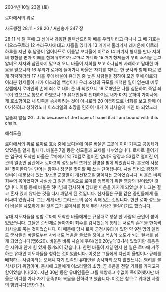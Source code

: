 2004년 10월 23일 (토)

로마에서의 위로



사도행전 28:11 - 28:20 / 새찬송가 347 장


28:11 석 달 후에 그 섬에서 과동한 알렉산드리아 배를 우리가 타고 떠나니 그 배 기호는 디오스구로라 12 수라구사에 대고 사흘을 있다가 13 거기서 둘러가서 레기온에 이르러 하루를 지난 후 남풍이 일어나므로 이튿날 보디올에 이르러 14 거기서 형제를 만나 저희의 청함을 받아 이레를 함께 유하다가 로마로 가니라 15 거기 형제들이 우리 소식을 듣고 압비오 저자와 삼관까지 맞으러 오니 바울이 저희를 보고 하나님께 사례하고 담대한 마음을 얻으니라 16 우리가 로마에 들어가니 바울은 자기를 지키는 한 군사와 함께 따로 있게 허락하더라 17 사흘 후에 바울이 유대인 중 높은 사람들을 청하여 모인 후에 이르되 여러분 형제들아 내가 이스라엘 백성이나 우리 조상의 규모를 배척한 일이 없는데 예루살렘에서 로마인의 손에 죄수로 내어 준 바 되었으니 18 로마인은 나를 심문하여 죽일 죄목이 없으므로 놓으려 하였으나 19 유대인들이 반대하기로 내가 마지 못하여 가이사에게 호소함이요 내 민족을 송사하려는 것이 아니로라 20 이러하므로 너희를 보고 함께 이야기하려고 청하였노니 이스라엘의 소망을 인하여 내가 이 쇠사슬에 매인 바 되었노라

입술의 말씀
20 …It is because of the hope of Israel that I am bound with this chain.

해석도움





로마에서의 위로
로마로 호송 중에 보디올에 이른 바울은 그곳에 이미 기독교 공동체가 있었음을 알게 됩니다. 바울은 7일 동안 성도들과 교제를 나누었습니다. 로마로 들어가는 입구에 도착한 바울은 로마에서 약 70킬로 떨어진 압비오 광장과 53킬로 떨어진 여관의 일종인 삼관에서 로마교회 성도들의 뜨거운 환영을 받게 되었습니다. 본문에 사용된 '맞이한다'는 단어는 왕이나 장군을 맞이할 때 쓰는 단어입니다. 사실 압비오 광장은 압비아 대로상에 있는 장소로 군중들이 개선장군을 맞이하는 곳이었습니다. 바울은 비록 죄수의 몸이었지만 사실상 그 길은 복음으로 로마를 정복하기 위한 영광의 길이었던 것입니다. 이를 통해 바울은 하나님께 감사하며 담대한 마음을 가지게 되었습니다. 그는 결코 혼자 있지 않다는 것을 다시 깨닫게 된 것입니다. 신자들은 구름 같은 증인들에게 둘러싸여 있습니다. 그는 세계적인 그리스도의 몸에 속해 있는 것입니다. 한편 로마 성도들이 바울을 사모하게 된 것은 그가 로마서를 통해 뿌린 사랑의 결실이기도 했습니다.   

유대 지도자들을 청함
로마에 도착한 바울에게는 규정대로 항상 한 사람의 군인이 붙어 있었습니다. 그들은 순번제로 돌아가며 죄수를 감시했는데 통례는 서로의 손목을 한쪽씩 쇠사슬로 묶는 것이었습니다. 이 때문에 당시 로마 궁정시위대에 있던 약 9천 명의 엘리트 군사들은 바울로부터 차례대로 복음을 들었을 것이고 복음의 포로가 되는 결과를 낳게 되었습니다(엡6:20). 바울은 비록 사슬에 묶여(엡6:20;빌1:13-14) 있었지만 복음은 온 시위대 안에 힘 있게 증거되어 갔습니다. 한편 바울이 제일 먼저 한 일은 로마에 거주하는 유대인 지도자들을 청하는 것이었습니다. 이것은 그들에게 자신이 율법이나 규례를 배척하는 사람이라는 오해나 자기 민족인 유대인을 송사하러 오지 않았느냐는 염려를 불식시키기 위함이며, 동시에 그들에게 이스라엘의 소망, 곧 복음을 전할 기회를 가지고자 함이었습니다(20). 지난 30년 동안 유대인들은 그를 훼방하고 수없이 죽이려했지만 바울은 어디를 가나 자기 동족부터 복음을 전하려고 했습니다. 이것은 참으로 위대한 사랑의 힘입니다(롬9:1-3).
